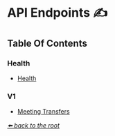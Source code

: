 # API Endpoints ✍

## Table Of Contents

### Health

 * [Health](./api/health/HEALTH.md)

### V1

 * [Meeting Transfers](./api/v1/MEETING_TRANSFER.md)

*[⬅️ back to the root](/README.md#ms-meeting-to-vimeo-api)*
